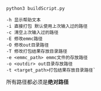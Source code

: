 ```
python3 buildScript.py
```

```
-h 显示帮助文本 
-i 直接打包 默认使用上次输入过的路径
-c 清空上次输入过的路径
-E 修改emmc路径
-O 修改out目录路径
-T 修改打包结果存放目录路径
-e <emmc_path> emmc文件的存放路径
-o <outdir> out目录存放路径
-t <target_path>打包结果存放目录路径`
```

所有路径都必须是**绝对路径**

